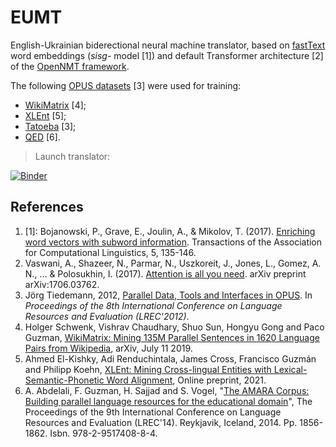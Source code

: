 # EUMT

English-Ukrainian biderectional neural machine translator, based on [fastText](https://fasttext.cc/docs/en/support.html) word embeddings (*sisg-* model [1]) and default Transformer architecture [2] of the [OpenNMT framework](https://opennmt.net/).

The following [OPUS datasets](https://opus.nlpl.eu/) [3] were used for training:

- [WikiMatrix](https://opus.nlpl.eu/WikiMatrix-v1.php) [4];
- [XLEnt](https://opus.nlpl.eu/XLEnt-v1.php) [5];
- [Tatoeba](https://opus.nlpl.eu/Tatoeba-v2021-03-10.php) [3];
- [QED](https://opus.nlpl.eu/QED-v2.0a.php) [6].

> Launch translator:

[![Binder](https://mybinder.org/badge_logo.svg)](https://mybinder.org/v2/gh/EugeneSel/EUMT/HEAD?urlpath=%2Fvoila%2Frender%2Fweb_app.ipynb)

## References

1. [1]: Bojanowski, P., Grave, E., Joulin, A., & Mikolov, T. (2017). [Enriching word vectors with subword information](https://www.mitpressjournals.org/doi/pdfplus/10.1162/tacl_a_00051?source=post_page---------------------------). Transactions of the Association for Computational Linguistics, 5, 135-146.
2. Vaswani, A., Shazeer, N., Parmar, N., Uszkoreit, J., Jones, L., Gomez, A. N., ... & Polosukhin, I. (2017). [Attention is all you need](https://arxiv.org/pdf/1706.03762.pdf%EF%BC%89%E6%8F%8F%E8%BF%B0%E4%BA%86%E8%BF%99%E6%A0%B7%E5%81%9A%E7%9A%84%E5%8E%9F%E5%9B%A0%E3%80%82). arXiv preprint arXiv:1706.03762.
3. Jörg Tiedemann, 2012, [Parallel Data, Tools and Interfaces in OPUS](http://www.lrec-conf.org/proceedings/lrec2012/pdf/463_Paper.pdf). In *Proceedings of the 8th International Conference on Language Resources and Evaluation (LREC'2012)*.
4. Holger Schwenk, Vishrav Chaudhary, Shuo Sun, Hongyu Gong and Paco Guzman, [WikiMatrix: Mining 135M Parallel Sentences in 1620 Language Pairs from Wikipedia](https://arxiv.org/abs/1907.05791), arXiv, July 11 2019.
5. Ahmed El-Kishky, Adi Renduchintala, James Cross, Francisco Guzmán and Philipp Koehn, [XLEnt: Mining Cross-lingual Entities with Lexical-Semantic-Phonetic Word Alignment](http://data.statmt.org/xlent/elkishky_XLEnt.pdf), Online preprint, 2021.
6. A. Abdelali, F. Guzman, H. Sajjad and S. Vogel, "[The AMARA Corpus: Building parallel language resources for the educational domain](https://www.aclweb.org/anthology/L14-1675/)", The Proceedings of the 9th International Conference on Language Resources and Evaluation (LREC'14). Reykjavik, Iceland, 2014. Pp. 1856-1862. Isbn. 978-2-9517408-8-4.
